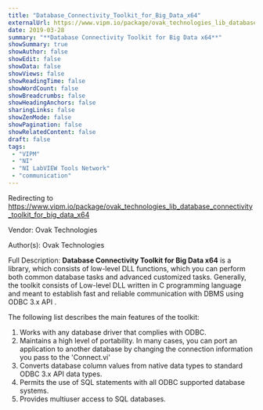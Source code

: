 ```yaml
---
title: "Database_Connectivity_Toolkit_for_Big_Data_x64"
externalUrl: https://www.vipm.io/package/ovak_technologies_lib_database_connectivity_toolkit_for_big_data_x64
date: 2019-03-28
summary: "**Database Connectivity Toolkit for Big Data x64**"
showSummary: true
showAuthor: false
showEdit: false
showData: false
showViews: false
showReadingTime: false
showWordCount: false
showBreadcrumbs: false
showHeadingAnchors: false
sharingLinks: false
showZenMode: false
showPagination: false
showRelatedContent: false
draft: false
tags:
 - "VIPM"
 - "NI"
 - "NI LabVIEW Tools Network"
 - "communication"
---
```


Redirecting to https://www.vipm.io/package/ovak_technologies_lib_database_connectivity_toolkit_for_big_data_x64

Vendor: Ovak Technologies

Author(s): Ovak Technologies
 
Full Description:
**Database Connectivity Toolkit for Big Data x64**
 is a library, which consists of low-level DLL functions, which you can perform both common database 
tasks and advanced customized tasks.
Generally, the toolkit consists of Low-level DLL written in C programming language and meant to establish 
fast and reliable communication with DBMS using ODBC 3.x API .

The following list describes the main features of the toolkit:

1. Works with any database driver that complies with ODBC.
2. Maintains a high level of portability. In many cases, you can port an application to another 
    database by changing the connection information you pass to the 'Connect.vi'
3. Converts database column values from native data types to standard ODBC 3.x API data types.
4. Permits the use of SQL statements with all ODBC supported database systems.
5. Provides multiuser access to SQL databases.